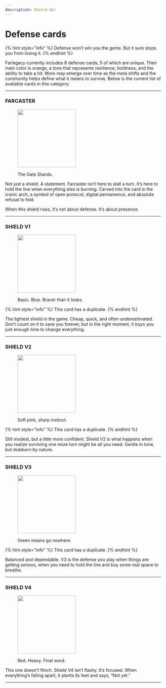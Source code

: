 ```yaml
---
description: Shield Up!
---
```


# Defense cards

{% hint style="info" %}
Defense won’t win you the game. But it sure stops you from losing it.
{% endhint %}

Farlegacy currently includes 8 defense cards, 5 of which are unique. Their main color is orange, a tone that represents resilience, boldness, and the ability to take a hit. More may emerge over time as the meta shifts and the community helps define what it means to survive. Below is the current list of available cards in this category.

***

### FARCASTER

<div align="left"><figure><img src="../../.gitbook/assets/IMG_1064 (1).PNG" alt="" width="188"><figcaption><p>The Gate Stands.</p></figcaption></figure></div>

Not just a shield. A statement. Farcaster isn’t here to stall a turn. It’s here to hold the line when everything else is burning. Carved into the card is the iconic arch, a symbol of open protocol, digital permanence, and absolute refusal to fold.

When this shield rises, it’s not about defense. It’s about presence.

***

### SHIELD V1

<div align="left"><figure><img src="../../.gitbook/assets/IMG_1065.PNG" alt="" width="188"><figcaption><p>Basic. Blue. Braver than it looks.</p></figcaption></figure></div>

{% hint style="info" %}
This card has a duplicate.
{% endhint %}

The lightest shield in the game. Cheap, quick, and often underestimated. Don’t count on it to save you forever, but in the right moment, it buys you just enough time to change everything.

***

### SHIELD V2

<div align="left"><figure><img src="../../.gitbook/assets/IMG_1066.PNG" alt="" width="188"><figcaption><p>Soft pink, sharp instinct.</p></figcaption></figure></div>

{% hint style="info" %}
This card has a duplicate.
{% endhint %}

Still modest, but a little more confident. Shield V2 is what happens when you realize surviving one more turn might be all you need. Gentle in tone, but stubborn by nature.

***

### SHIELD V3

<div align="left"><figure><img src="../../.gitbook/assets/IMG_1067.PNG" alt="" width="188"><figcaption><p>Green means go nowhere.</p></figcaption></figure></div>

{% hint style="info" %}
This card has a duplicate.
{% endhint %}

Balanced and dependable. V3 is the defense you play when things are getting serious, when you need to hold the line and buy some real space to breathe.

***

### SHIELD V4

<div align="left"><figure><img src="../../.gitbook/assets/IMG_1068.PNG" alt="" width="188"><figcaption><p>Red. Heavy. Final word.</p></figcaption></figure></div>

This one doesn’t flinch. Shield V4 isn’t flashy. It’s focused. When everything’s falling apart, it plants its feet and says, “Not yet.”

***
